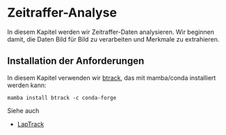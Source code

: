 # Zeitraffer-Analyse

In diesem Kapitel werden wir Zeitraffer-Daten analysieren. Wir beginnen damit, die Daten Bild für Bild zu verarbeiten und Merkmale zu extrahieren.

## Installation der Anforderungen

In diesem Kapitel verwenden wir [btrack](https://github.com/quantumjot/btrack#installation), das mit mamba/conda installiert werden kann:

```
mamba install btrack -c conda-forge
```

Siehe auch
* [LapTrack](https://github.com/yfukai/laptrack)